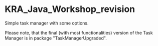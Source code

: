 # KRA_Java_Workshop_revision
Simple task manager with some options.

Please note, that the final (with most functionalities) version of the Task Manager is in package "TaskManagerUpgraded".
